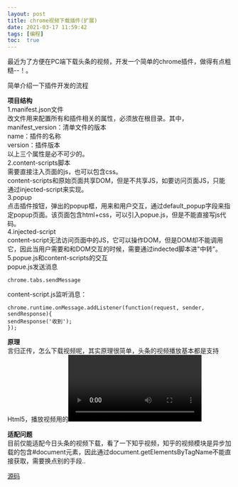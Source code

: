 ```yaml
---
layout: post
title: chrome视频下载插件(扩展)
date: 2021-03-17 11:59:42
tags: [编程]
toc:  true
---
```

最近为了方便在PC端下载头条的视频，开发一个简单的chrome插件，做得有点粗糙--！。   

简单介绍一下插件开发的流程  

**项目结构**  
1.manifest.json文件  
改文件用来配置所有和插件相关的属性，必须放在根目录。其中，  
manifest_version：清单文件的版本  
name：插件的名称  
version：插件版本  
以上三个属性是必不可少的。  
2.content-scripts脚本  
需要直接注入页面的js，也可以包含css。  
content-scripts和原始页面共享DOM，但是不共享JS，如要访问页面JS，只能通过injected-script来实现。  
3.popup  
点击插件按钮，弹出的popup框，用来和用户交互，通过default_popup字段来指定popup页面。该页面包含html+css，可以引入popue.js，但是不能直接写js代码。  
4.injected-script  
content-script无法访问页面中的JS，它可以操作DOM，但是DOM却不能调用它，因此当用户需要和和DOM交互的时候，需要通过indected脚本进\"中转\"。  
5.popue.js和content-scripts的交互  
popue.js发送消息  
```
chrome.tabs.sendMessage
```
content-script.js监听消息：  
```
chrome.runtime.onMessage.addListener(function(request, sender, sendResponse){
sendResponse('收到');
});
```

**原理**   
言归正传，怎么下载视频呢，其实原理很简单，头条的视频播放基本都是支持Html5，播放视频用的<video>，那么抓取<video>标签，取到src地址即可。获取到url地址后，修改popup给a标签增加download = 'file_name'属性，即可调用浏览器的下载功能，该属性为H5新增，不支持跨域。  
如下：  
（截图）  

**适配问题**   
目前仅能适配今日头条的视频下载，看了一下知乎视频，知乎的视频模块是异步加载的包含#document元素，因此通过document.getElementsByTagName不能直接获取，需要换点别的手段..  

[源码](https://github.com/xandone/video-down-plugin)